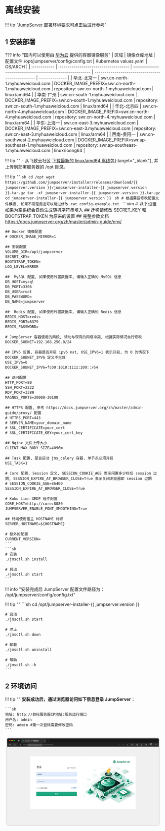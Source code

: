# 离线安装

!!! tip "[JumpServer 部署环境要求可点击后进行参考](../linux_stand-alone/requirements.md)"

## 1 安装部署
??? info "国内可以使用由 [华为云](https://www.huaweicloud.com/) 提供的容器镜像服务"
    | 区域          | 镜像仓库地址                         | 配置文件 /opt/jumpserver/config/config.txt                | Kubernetes values.yaml                           | OS/ARCH        |
    | :----------- | :----------------------------------- | -------------------------------------------------------- | ------------------------------------------------ | -------------- |
    | 华北-北京一   | swr.cn-north-1.myhuaweicloud.com     | DOCKER_IMAGE_PREFIX=swr.cn-north-1.myhuaweicloud.com     | repository: swr.cn-north-1.myhuaweicloud.com     | linux/amd64    |
    | 华南-广州     | swr.cn-south-1.myhuaweicloud.com     | DOCKER_IMAGE_PREFIX=swr.cn-south-1.myhuaweicloud.com     | repository: swr.cn-south-1.myhuaweicloud.com     | linux/amd64    |
    | 华北-北京四   | swr.cn-north-4.myhuaweicloud.com     | DOCKER_IMAGE_PREFIX=swr.cn-north-4.myhuaweicloud.com     | repository: swr.cn-north-4.myhuaweicloud.com     | linux/arm64    |
    | 华东-上海一   | swr.cn-east-3.myhuaweicloud.com      | DOCKER_IMAGE_PREFIX=swr.cn-east-3.myhuaweicloud.com      | repository: swr.cn-east-3.myhuaweicloud.com      | linux/arm64    |
    | 西南-贵阳一   | swr.cn-southwest-2.myhuaweicloud.com | DOCKER_IMAGE_PREFIX=swr.ap-southeast-1.myhuaweicloud.com | repository: swr.ap-southeast-1.myhuaweicloud.com | linux/loong64  |

!!! tip ""
    - 从飞致云社区 [下载最新的 linux/amd64 离线包](https://community.fit2cloud.com/#/products/jumpserver/downloads){:target="_blank"}, 并上传到部署服务器的 /opt 目录。

!!! tip ""
    ```sh
    cd /opt
    wget https://github.com/jumpserver/installer/releases/download/{{ jumpserver.version }}/jumpserver-installer-{{ jumpserver.version }}.tar.gz
    tar -xf jumpserver-installer-{{ jumpserver.version }}.tar.gz
    cd jumpserver-installer-{{ jumpserver.version }}
    ```
    ```sh
    # 根据需要修改配置文件模板, 如果不清楚用途可以跳过修改
    cat config-example.txt
    ```
    ```vim
    # 以下设置如果为空系统会自动生成随机字符串填入
    ## 迁移请修改 SECRET_KEY 和 BOOTSTRAP_TOKEN 为原来的设置
    ## 完整参数文档 https://docs.jumpserver.org/zh/master/admin-guide/env/

    ## Docker 镜像配置
    # DOCKER_IMAGE_MIRROR=1

    ## 安装配置
    VOLUME_DIR=/opt/jumpserver
    SECRET_KEY=
    BOOTSTRAP_TOKEN=
    LOG_LEVEL=ERROR

    ##  MySQL 配置, 如果使用外置数据库, 请输入正确的 MySQL 信息
    DB_HOST=mysql
    DB_PORT=3306
    DB_USER=root
    DB_PASSWORD=
    DB_NAME=jumpserver

    ##  Redis 配置, 如果使用外置数据库, 请输入正确的 Redis 信息
    REDIS_HOST=redis
    REDIS_PORT=6379
    REDIS_PASSWORD=

    # JumpServer 容器使用的网段, 请勿与现有的网络冲突, 根据实际情况自行修改
    DOCKER_SUBNET=192.168.250.0/24

    ## IPV6 设置, 容器是否开启 ipv6 nat, USE_IPV6=1 表示开启, 为 0 的情况下 DOCKER_SUBNET_IPV6 定义不生效
    USE_IPV6=0
    DOCKER_SUBNET_IPV6=fc00:1010:1111:200::/64

    ## 访问配置
    HTTP_PORT=80
    SSH_PORT=2222
    RDP_PORT=3389
    MAGNUS_PORTS=30000-30100

    ## HTTPS 配置, 参考 https://docs.jumpserver.org/zh/master/admin-guide/proxy/ 配置
    # HTTPS_PORT=443
    # SERVER_NAME=your_domain_name
    # SSL_CERTIFICATE=your_cert
    # SSL_CERTIFICATE_KEY=your_cert_key

    ## Nginx 文件上传大小
    CLIENT_MAX_BODY_SIZE=4096m

    ## Task 配置, 是否启动 jms_celery 容器, 单节点必须开启
    USE_TASK=1

    # Core 配置, Session 定义, SESSION_COOKIE_AGE 表示闲置多少秒后 session 过期, SESSION_EXPIRE_AT_BROWSER_CLOSE=True 表示关闭浏览器即 session 过期
    # SESSION_COOKIE_AGE=86400
    SESSION_EXPIRE_AT_BROWSER_CLOSE=True

    # Koko Lion XRDP 组件配置
    CORE_HOST=http://core:8080
    JUMPSERVER_ENABLE_FONT_SMOOTHING=True

    ## 终端使用宿主 HOSTNAME 标识
    SERVER_HOSTNAME=${HOSTNAME}

    # 额外的配置
    CURRENT_VERSION=
    ```
    ```sh
    # 安装
    ./jmsctl.sh install

    # 启动
    ./jmsctl.sh start
    ```
        
!!! info "安装完成后 JumpServer 配置文件路径为： /opt/jumpserver/config/config.txt"

!!! tip ""
    ```sh
    cd /opt/jumpserver-installer-{{ jumpserver.version }}

    # 启动
    ./jmsctl.sh start

    # 停止
    ./jmsctl.sh down

    # 卸载
    ./jmsctl.sh uninstall

    # 帮助
    ./jmsctl.sh -h
    ```

## 2 环境访问
!!! tip ""
    **安装成功后，通过浏览器访问如下信息登录 JumpServer：**

    ```sh
    地址: http://目标服务器IP地址:服务运行端口
    用户名: admin
    密码: admin #第一次登陆需要修改密码
    ```
![登陆页面](../../img/on_line_install_01.png)